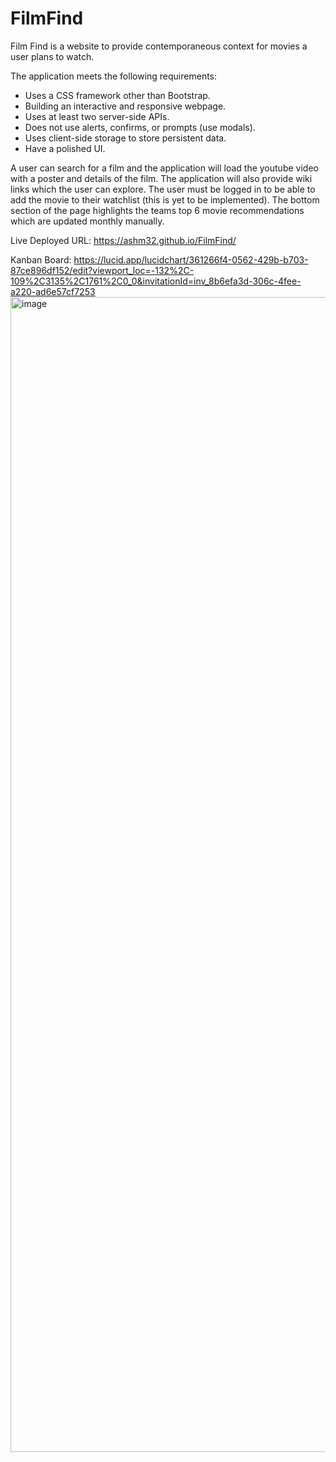 # FilmFind
Film Find is a website to provide contemporaneous context for movies a user plans to watch.

The application meets the following requirements:
- Uses a CSS framework other than Bootstrap.
- Building an interactive and responsive webpage.
- Uses at least two server-side APIs.
- Does not use alerts, confirms, or prompts (use modals).
- Uses client-side storage to store persistent data.
- Have a polished UI.

A user can search for a film and the application will load the youtube video with a poster and details of the film. The application will also provide wiki links which the user can explore. The user must be logged in to be able to add the movie to their watchlist (this is yet to be implemented). The bottom section of the page highlights the teams top 6 movie recommendations which are updated monthly manually.

Live Deployed URL: https://ashm32.github.io/FilmFind/


Kanban Board: https://lucid.app/lucidchart/361266f4-0562-429b-b703-87ce896df152/edit?viewport_loc=-132%2C-109%2C3135%2C1761%2C0_0&invitationId=inv_8b6efa3d-306c-4fee-a220-ad6e57cf7253 
<img width="1848" alt="image" src="https://github.com/ashm32/FilmFind/assets/127209262/7cb63042-db18-45c1-aaa1-b2f30be8f1fd">
